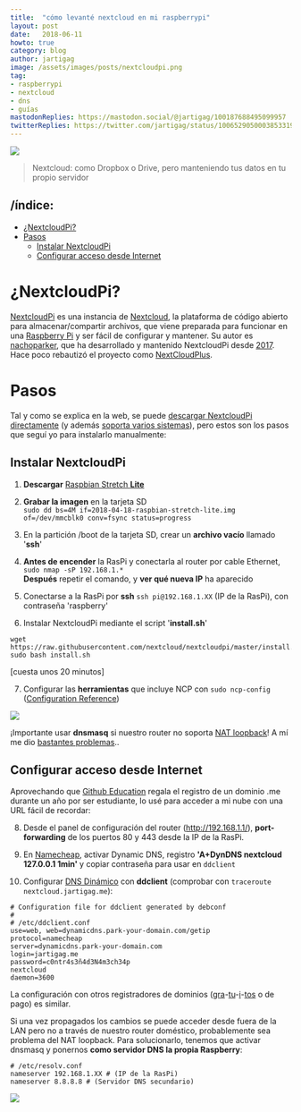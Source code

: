 ```yaml
---
title:  "cómo levanté nextcloud en mi raspberrypi"
layout: post
date:   2018-06-11
howto: true
category: blog
author: jartigag
image: /assets/images/posts/nextcloudpi.png
tag:
- raspberrypi  
- nextcloud  
- dns
- guías
mastodonReplies: https://mastodon.social/@jartigag/100187688495099957
twitterReplies: https://twitter.com/jartigag/status/1006529050003853319
---
```


![]({{site.baseurl}}/assets/images/posts/nextcloudpi.png)  
> Nextcloud: como Dropbox o Drive, pero manteniendo tus datos en tu propio servidor

## /índice:

- [¿NextcloudPi?](#nextcloudpi)
- [Pasos](#pasos)
	- [Instalar NextcloudPi](#instalar-nextcloudpi)
	- [Configurar acceso desde Internet](#configurar-acceso-desde-internet)

# ¿NextcloudPi?

[NextcloudPi](https://ownyourbits.com/nextcloudpi/) es una instancia de [Nextcloud](https://nextcloud.com/), la plataforma de código abierto para almacenar/compartir archivos, que viene preparada para funcionar en una [Raspberry Pi](https://www.raspberrypi.org/) y ser fácil de configurar y mantener. Su autor es [nachoparker](https://github.com/nachoparker), que ha desarrollado y mantenido NextcloudPi desde [2017](https://ownyourbits.com/2017/02/13/nextcloud-ready-raspberry-pi-image/). Hace poco rebautizó el proyecto como [NextCloudPlus](https://ownyourbits.com/2018/04/21/nextcloudpi-renamed-to-nextcloudplus-gets-a-new-website-improved-ncp-web-docker-languages-and-more/).

# Pasos

Tal y como se explica en la web, se puede [descargar NextcloudPi directamente](https://ownyourbits.com/downloads/) (y además [soporta varios sistemas](https://ownyourbits.com/nextcloudpi/#supported_systems)), pero estos son los pasos que seguí yo para instalarlo manualmente:

## Instalar NextcloudPi

1. **Descargar** [Raspbian Stretch **Lite**](https://www.raspberrypi.org/downloads/raspbian/)

2. **Grabar la imagen** en la tarjeta SD  
`sudo dd bs=4M if=2018-04-18-raspbian-stretch-lite.img of=/dev/mmcblk0 conv=fsync status=progress`

3. En la partición /boot de la tarjeta SD, crear un **archivo vacío** llamado '**ssh**'

4. **Antes de encender** la RasPi y conectarla al router por cable Ethernet,  
	`sudo nmap -sP 192.168.1.*`  
   **Después** repetir el comando, y **ver qué nueva IP** ha aparecido

5. Conectarse a la RasPi por **ssh**
 `ssh pi@192.168.1.XX` (IP de la RasPi), con contraseña 'raspberry'

6. Instalar NextcloudPi mediante el script '**install.sh**'  
```
wget https://raw.githubusercontent.com/nextcloud/nextcloudpi/master/install.sh
sudo bash install.sh
```
[cuesta unos 20 minutos]

7. Configurar las **herramientas** que incluye NCP con `sudo ncp-config` ([Configuration Reference](https://github.com/nextcloud/nextcloudpi/wiki/Configuration-Reference))

![]({{site.baseurl}}/assets/images/posts/ncp-config.png)

¡Importante usar **dnsmasq** si nuestro router no soporta [NAT loopback](https://ownyourbits.com/2017/03/09/dnsmasq-as-dns-cache-server-for-nextcloudpi-and-raspbian/)! A mí me dio [bastantes problemas](https://twitter.com/jartigag/status/1006150496355278848)..

## Configurar acceso desde Internet

Aprovechando que [Github Education](https://education.github.com/pack/) regala el registro de un dominio .me durante un año por ser estudiante, lo usé para acceder a mi nube con una URL fácil de recordar:

8. Desde el panel de configuración del router (http://192.168.1.1/), **port-forwarding** de los puertos 80 y 443 desde la IP de la RasPi.

9. En [Namecheap](https://www.namecheap.com/), activar Dynamic DNS, registro **'A+DynDNS nextcloud 127.0.0.1 1min'** y copiar contraseña para usar en `ddclient`

10. Configurar [DNS Dinámico](https://www.namecheap.com/support/knowledgebase/article.aspx/583/11/how-do-i-configure-ddclient) con **ddclient**
   (comprobar con `traceroute nextcloud.jartigag.me`):

```
# Configuration file for ddclient generated by debconf
#
# /etc/ddclient.conf
use=web, web=dynamicdns.park-your-domain.com/getip
protocol=namecheap
server=dynamicdns.park-your-domain.com
login=jartigag.me
password=c0ntr4s3ñ4d3N4m3ch34p
nextcloud
daemon=3600
```

La configuración con otros registradores de dominios ([gra](https://ownyourbits.com/2017/03/05/dynamic-dns-for-raspbian-with-no-ip-org-installer/)-[tu](https://ownyourbits.com/2017/09/05/nextcloudpi-gets-freedns-better-automount-notifications-samba-and-web-improvements/)-[i](https://ownyourbits.com/2017/09/29/nextcloudpi-updated-to-nc-12-0-3-brings-wizard-duckdns-and-more/)-[tos](https://ownyourbits.com/2017/11/12/nextcloudpi-gets-new-look-and-feel-redis-spdns-support-berryboot-support-debian-installer-and-more/) o de pago) es similar.

Si una vez propagados los cambios se puede acceder desde fuera de la LAN pero no a través de nuestro router doméstico, probablemente sea problema del NAT loopback. Para solucionarlo, tenemos que activar dnsmasq y ponernos **como servidor DNS la propia Raspberry**:  
```
# /etc/resolv.conf
nameserver 192.168.1.XX # (IP de la RasPi)
nameserver 8.8.8.8 # (Servidor DNS secundario)
```
![]({{site.baseurl}}/assets/images/posts/nextcloud-jartigag.png)
